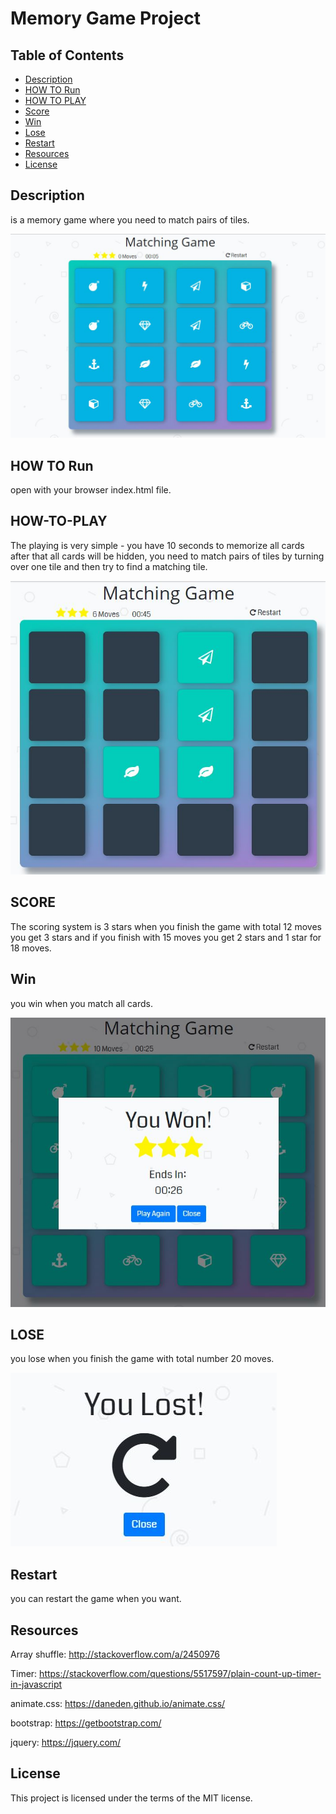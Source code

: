 # Memory Game Project


## Table of Contents

* [Description](#description)
* [HOW TO Run](#how-to-run)
* [HOW TO PLAY](#how-to-play)
* [Score](#score)
* [Win](#win)
* [Lose](#lose)
* [Restart](#restart)
* [Resources](#resources)
* [License](#license)



## Description
 is a memory game where you need to match pairs of tiles.

<img src="https://github.com/ahmedragabshaban/Memory-Game/blob/master/game.JPG">

## HOW TO Run
open with your browser index.html file.

## HOW-TO-PLAY
The playing is very simple - you have 10 seconds to memorize all cards after that all cards will be hidden, you need to match pairs of tiles by turning over one tile and then try to find a matching tile.

<img src="https://github.com/ahmedragabshaban/Memory-Game/blob/master/finish.JPG">

## SCORE
The scoring system is 3 stars when you finish the game with total 12 moves you get 3 stars
and if you finish with 15 moves you get 2 stars and 1 star for 18 moves.

## Win
you win when you match all cards.

<img src="https://github.com/ahmedragabshaban/Memory-Game/blob/master/win.JPG">

## LOSE
you lose when you finish the game with total number 20 moves.

<img src="https://github.com/ahmedragabshaban/Memory-Game/blob/master/lose.JPG">

## Restart
you can restart the game when you want.

## Resources

Array shuffle:
http://stackoverflow.com/a/2450976

Timer:
https://stackoverflow.com/questions/5517597/plain-count-up-timer-in-javascript

animate.css:
https://daneden.github.io/animate.css/

bootstrap:
https://getbootstrap.com/

jquery:
https://jquery.com/

## License
This project is licensed under the terms of the MIT license.
